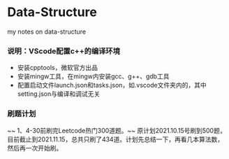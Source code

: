 # Data-Structure
my notes on data-structure

### 说明：VScode配置c++的编译环境
- 安装cpptools，微软官方出品
- 安装mingw工具，在mingw内安装gcc、g++、gdb工具
- 配置启动文件launch.json和tasks.json，如.vscode文件夹内的，其中setting.json与编译和调试无关


### 刷题计划
~~ 1、4-30前刷完Leetcode热门300道题。~~
原计划2021.10.15号刷到500题，目前截止到2021.11.15，总共只刷了434道。计划先总结一下，再看几本算法数，然后再一次开始刷。
